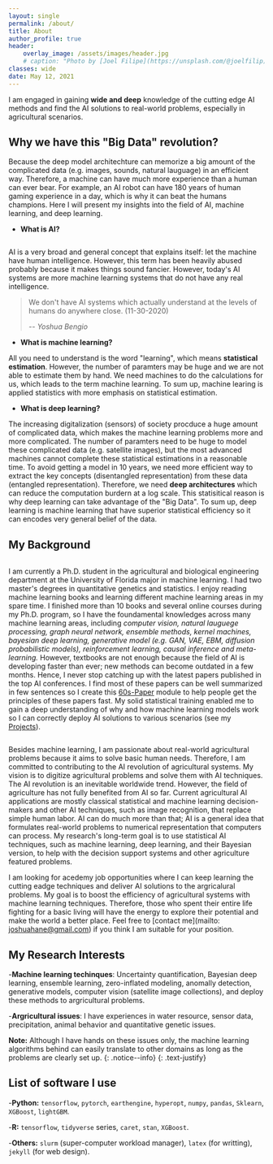 ```yaml
---
layout: single
permalink: /about/
title: About
author_profile: true
header:
    overlay_image: /assets/images/header.jpg
    # caption: "Photo by [Joel Filipe](https://unsplash.com/@joelfilip) on [Unsplash](https://unsplash.com)"
classes: wide
date: May 12, 2021
---
```




I am engaged in gaining **wide and deep** knowledge of the cutting edge AI methods and find the AI solutions to real-world problems, especially in agricultural scenarios. 


## Why we have this "Big Data" revolution?



Because the deep model architechture can memorize a big amount of the complicated data (e.g. images, sounds, natural lauguage) in an efficient way. Therefore, a machine can have much more experience than a human can ever bear. For example, an AI robot can have 180 years of human gaming experience in a day, which is why it can beat the humans champions. Here I will present my insights into the field of AI, machine learning, and deep learning. 


- **What is AI?** 

<figure style="width: 40%" class="align-right">
  <img src="{{ site.url }}{{ site.baseurl }}/assets/images/aidef.png" alt="">
</figure> 

AI is a very broad and general concept that explains itself: let the machine have human intelligence. However, this term has been heavily abused probably because it makes things sound fancier. However, today's AI systems are more machine learning systems that do not have any real intelligence. 

> We don't have AI systems which actually understand at the levels of humans do anywhere close. (11-30-2020)
>
> -- <cite> Yoshua Bengio </cite> 

- **What is machine learning?** 

All you need to understand is the word "learning", which means **statistical estimation**. However, the number of paramters may be huge and we are not able to estimate them by hand. We need machines to do the calculations for us, which leads to the term machine learning. To sum up, machine learing is applied statistics with more emphasis on statistical estimation.

- **What is deep learning?** 

The increasing digitalization (sensors) of society procduce a huge amount of complicated data, which makes the machine learning problems more and more complicated. The number of paramters need to be huge to model these complicated data (e.g. satellite images), but the most advanced machines cannot complete these statistical estimations in a reasonable time. To avoid getting a model in 10 years, we need more efficient way to extract the key concepts (disentangled representation) from these data (entangled representation). Therefore, we need **deep architectures** which can reduce the computation burdern at a log scale. This statisitical reason is why deep learning can take advantage of the "Big Data". To sum up, deep learning is machine learning that have superior statistical efficiency so it can encodes very general belief of the data. 


## My Background

<figure style="width: 36%" class="align-right">
  <img src="{{ site.url }}{{ site.baseurl }}/assets/images/book1.jpg" alt="">
</figure> 

I am currently a Ph.D. student in the agricultural and biological engineering department at the University of Florida major in machine learning. I had two master's degrees in quantitative genetics and statistics. I enjoy reading machine learning books and learning different machine learning areas in my spare time. I finished more than 10 books and several online courses during my Ph.D. program, so I have the foundamental knowledges across many machine learning areas, including *computer vision, natural lauguege processing, graph neural network, ensemble methods, kernel machines, bayesian deep learning, generative model (e.g. GAN, VAE, EBM, diffusion probabilistic models), reinforcement learning, causal inference and meta-learning.* However, textbooks are not enough because the field of AI is developing faster than ever; new methods can become outdated in a few months. Hence, I never stop catching up with the latest papers published in the top AI conferences. I find most of these papers can be well summarized in few sentences so I create this [60s-Paper](/portfolio/) module to help people get the principles of these papers fast. My solid statistical training enabled me to gain a deep understanding of why and how machine learning models work so I can correctly deploy AI solutions to various scenarios (see my [Projects](/projects/)). 



<figure style="width: 36%" class="align-left">
  <img src="{{ site.url }}{{ site.baseurl }}/assets/images/datascience.jpg" alt="">
</figure> 

Besides machine learning, I am passionate about real-world agricultural problems because it aims to solve basic human needs. Therefore, I am committed to contributing to the AI revolution of agricultural systems. My vision is to digitize agricultural problems and solve them with AI techniques. The AI revolution is an inevitable worldwide trend. However, the field of agriculture has not fully benefited from AI so far. Current agricultural AI applications are mostly classical statistical and machine learning decision-makers and other AI techniques, such as image recognition, that replace simple human labor. AI can do much more than that; AI is a general idea that formulates real-world problems to numerical representation that computers can process. My research's long-term goal is to use statistical AI techniques, such as machine learning, deep learning, and their Bayesian version, to help with the decision support systems and other agriculture featured problems. 

I am looking for acedemy job opportunities where I can keep learning the cutting eadge techniques and deliver AI solutions to the argricalural problems. My goal is to boost the efficiency of agricultural systems with machine learning techniques. Therefore, those who spent their entire life fighting for a basic living will have the energy to explore their potential and make the world a better place. Feel free to [contact me](mailto: joshuahane@gmail.com) if you think I am suitable for your position. 


## My Research Interests

-**Machine learning techinques**: Uncertainty quantification, Bayesian deep learning, ensemble learning, zero-inflated modeling, anomally detection, generative models, computer vision (satellite image collections), and deploy these methods to argricultural problems.

-**Argricultural issues**: I have experiences in water resource, sensor data, precipitation, animal behavior and quantitative genetic issues. 

<i class="far fa-sticky-note"></i> **Note:** Although I have hands on these issues only, the machine learning algorithms behind can easily translate to other domains as long as the problems are clearly set up.
  {: .notice--info}
  {: .text-justify}



## List of software I use

-**Python:** `tensorflow`, `pytorch`, `earthengine`, `hyperopt`, `numpy`, `pandas`, `Sklearn`, `XGBoost`, `lightGBM`.

-**R:** `tensorflow`, `tidyverse` series, `caret`, `stan`, `XGBoost`.

-**Others:** `slurm` (super-computer workload manager), `latex` (for writting), `jekyll` (for web design).





